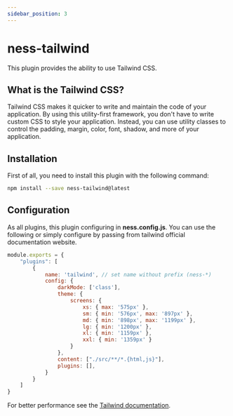 ```yaml
---
sidebar_position: 3
---
```


# ness-tailwind

This plugin provides the ability to use Tailwind CSS.

## What is the Tailwind CSS?

Tailwind CSS makes it quicker to write and maintain the code of your application. By using this utility-first framework, you don't have to write custom CSS to style your application. Instead, you can use utility classes to control the padding, margin, color, font, shadow, and more of your application.

## Installation

First of all, you need to install this plugin with the following command:

```bash
npm install --save ness-tailwind@latest
```

## Configuration

As all plugins, this plugin configuring in **ness.config.js**. You can use the following or simply configure by passing from tailwind official documentation website.

```jsx
module.exports = {
    "plugins": [
        {
            name: 'tailwind', // set name without prefix (ness-*)
            config: {
                darkMode: ['class'],
                theme: {
                    screens: {
                        xs: { max: '575px' },
                        sm: { min: '576px', max: '897px' },
                        md: { min: '898px', max: '1199px' },
                        lg: { min: '1200px' },
                        xl: { min: '1159px' },
                        xxl: { min: '1359px' }
                    }
                },
                content: ["./src/**/*.{html,js}"],
                plugins: [],
            }
        }
    ]
}
```

For better performance see the [Tailwind documentation](https://tailwindcss.com/docs/configuration).
